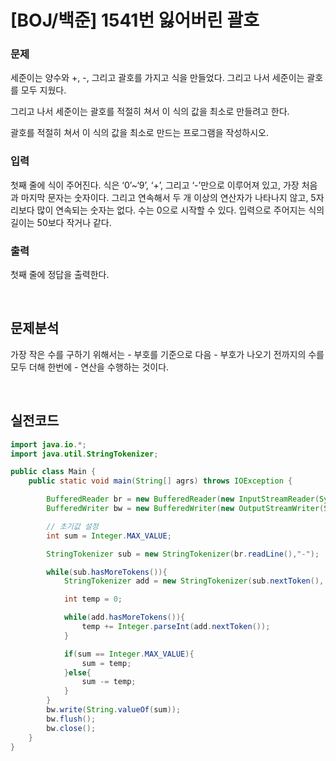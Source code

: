 # [BOJ/백준] 1541번 잃어버린 괄호

### 문제

세준이는 양수와 +, -, 그리고 괄호를 가지고 식을 만들었다. 그리고 나서 세준이는 괄호를 모두 지웠다.

그리고 나서 세준이는 괄호를 적절히 쳐서 이 식의 값을 최소로 만들려고 한다.

괄호를 적절히 쳐서 이 식의 값을 최소로 만드는 프로그램을 작성하시오.

### 입력

첫째 줄에 식이 주어진다. 식은 ‘0’~‘9’, ‘+’, 그리고 ‘-’만으로 이루어져 있고, 가장 처음과 마지막 문자는 숫자이다. 그리고 연속해서 두 개 이상의 연산자가 나타나지 않고, 5자리보다 많이 연속되는 숫자는 없다. 수는 0으로 시작할 수 있다. 입력으로 주어지는 식의 길이는 50보다 작거나 같다.

### 출력

첫째 줄에 정답을 출력한다.

<br/>

## 문제분석

가장 작은 수를 구하기 위해서는 - 부호를 기준으로 다음 - 부호가 나오기 전까지의 수를 모두 더해 한번에 - 연산을 수행하는 것이다.

<br>

## 실전코드

```java
import java.io.*;
import java.util.StringTokenizer;

public class Main {
	public static void main(String[] agrs) throws IOException {

		BufferedReader br = new BufferedReader(new InputStreamReader(System.in));
		BufferedWriter bw = new BufferedWriter(new OutputStreamWriter(System.out));

		// 초기값 설정
		int sum = Integer.MAX_VALUE;

		StringTokenizer sub = new StringTokenizer(br.readLine(),"-");

		while(sub.hasMoreTokens()){
			StringTokenizer add = new StringTokenizer(sub.nextToken(), "+");

			int temp = 0;

			while(add.hasMoreTokens()){
				temp += Integer.parseInt(add.nextToken());
			}

			if(sum == Integer.MAX_VALUE){
				sum = temp;
			}else{
				sum -= temp;
			}
		}
		bw.write(String.valueOf(sum));
		bw.flush();
		bw.close();
	}
}
```
